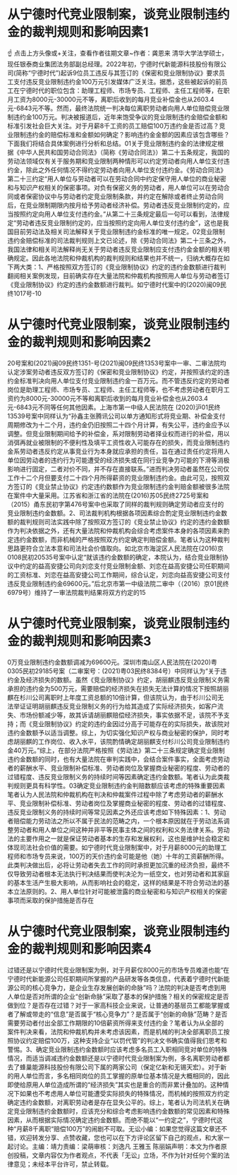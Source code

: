 # 从宁德时代竞业限制案，谈竞业限制违约金的裁判规则和影响因素1

☝ 点击上方头像或+关注，查看作者往期文章~作者：龚恩来 清华大学法学硕士，现任银泰商业集团法务部副总经理。2022年初，宁德时代新能源科技股份有限公司(简称“宁德时代”)起诉9位员工违反与其签订的《保密和竞业限制协议》要求员工支付违反竞业限制违约金100万元引发媒体广泛关注。据悉，这些被起诉的前员工在宁德时代的职位包含：助理工程师、市场专员、工程师、主任工程师等，在职月工资为8000元-30000元不等，离职后收到的每月竞业补偿金也从2603.4元-6843元不等。然而，最终法院统一判决每位离职劳动者向用人单位赔偿竞业限制违约金100万元。判决被报道后，近年来饱受争议的竞业限制违约金赔偿金额和标准引发社会巨大关注。对于月薪8千工资的员工赔偿100万违约金是否过高？竞业限制违约金的赔偿标准和金额如何确定？影响违约金金额的因素应该包含哪些？下面我们将结合具体案例进行分析和总结。01关于竞业限制违约金的法律规定根据《中华人民共和国劳动合同法》（简称《劳动合同法》）第二十五条规定，我国的劳动法领域仅有关于服务期和竞业限制两种情形可以约定劳动者向用人单位支付违约金，除此之外任何情况不得约定劳动者向用人单位支付违约金。《劳动合同法》第二十三约定“用人单位与劳动者可以在劳动合同中约定保守用人单位的商业秘密和与知识产权相关的保密事项。对负有保密义务的劳动者，用人单位可以在劳动合同或者保密协议中与劳动者约定竞业限制条款，并约定在解除或者终止劳动合同后，在竞业限制期限内按月给予劳动者经济补偿。劳动者违反竞业限制约定的，应当按照约定向用人单位支付违约金。”从第二十三条规定最后一句可以看到，法律规定“劳动者违反竞业限制约定的，应当按照约定向用人单位支付违约金”，这也是我国目前劳动法及相关司法解释关于竞业限制违约金标准的唯一规定。02竞业限制违约金赔偿标准的司法裁判规则上文已论述，除《劳动合同法》第二十三条之外，我国法律和相关司法解释尚无关于劳动者违反竞业限制应支付违约金金额的相关明确规定。因此各地法院和仲裁机构的裁判规则和结果也并不统一，归纳大概存在如下两大类：1、严格按照双方签订的《竞业限制协议》约定的违约金数额进行裁判翻阅相关案例发现，目前确实存在大量法院和仲裁机构按照用人单位与劳动者签订《竞业限制协议》约定的违约金数额进行裁判。如宁德时代案中的(2020)闽09民终1017号-10

# 从宁德时代竞业限制案，谈竞业限制违约金的裁判规则和影响因素2

20号案和(2021)闽09民终1351-号(2021)闽09民终1353号案中一审、二审法院均认定涉案劳动者违反双方签订的《保密和竞业限制协议》约定，并按照该约定的违约金标准判决向用人单位支付竞业限制违约金一百万元。而不管违反约定的劳动者岗位是助理工程师、市场专员、工程师、主任工程师等，也不考虑劳动者在职月工资约为8000元-30000元不等和离职后收到的每月竞业补偿金也从2603.4元-6843元不同等任何其他因素。上海市第一中级人民法院在 (2020)沪01民终13539号案中同样认为“孙鑫主张腾讯公司以单方通知形式将竞业期、补偿金支付周期修改为十二个月，违约金仍旧按照二十四个月计算，有失公平，违约金应予以调整。但竞业限制期间给予的补偿金，系对限制劳动者择业权而进行的补偿，用以消弭再就业被限制的不便利性及填平工资性收入可能存在的损失，而竞业限制违约金系劳动者违反约定从事竞业行为本身就应承担的责任，旨在通过责任约定将用人单位因劳动者的违约行为可能遭受的经济损失或在同行业竞争力可能的下滑等消极影响进行固定，二者对价不同，并不存在直接联系。”进而判决劳动者虽然在公司仅工作十二个月但要支付二十四个月所得薪资的竞业限制违约金。由此可见，按照双方签订的《竞业禁止协议》约定违约数额作为竞业限制违约金判赔金额被很多法院在案件中大量采用。江苏省和浙江省的法院在(2016)苏05民终2725号案和（2015）甬东民初字第476号案中也采取了同样的裁判规则确定劳动者应支付的竞业限制违约金数额。2、司法裁判机构根据各项因素综合酌定竞业限制违约金数额的裁判规则司法实践中除了按照双方签订的《竞业禁止协议》约定的违约金数额作为判决依据之外，还有大量法院和仲裁机构会综合考虑案件本身的各项因素来酌定违约金数额，而非机械的严格按照双方约定确定判赔偿金额。笔者认为这种裁判思路更符合立法本意和司法社会价值取向。如北京市海淀区人民法院在(2016)京0108民初20535号案中认定“就该违约金数额的确定，本院认为，结合竞业限制协议中约定的益高安捷公司向刘恋支付竞业限制金额、刘恋在益高安捷公司任职期间的工资标准、刘恋在益高安捷公司工作期间，综合认定，刘恋向益高安捷公司支付违反竞业限制违约金69600元。”后北京市第一中级法院二审中（（2016）京01民终6979号）维持了一审法院裁判结果将双方约定的15

# 从宁德时代竞业限制案，谈竞业限制违约金的裁判规则和影响因素3

0万竞业限制违约金数额调减为69600元。深圳市南山区人民法院在(2020)粤0305民初29185号案（二审案号：(2021)粤03民终8384号）中同样认为“关于违约金及经济损失的数额。虽然《竞业限制协议》约定，胡丽麒违反竞业限制义务需承担的违约金为500万元，需要赔偿的经济损失在损失无法计算的情况下按照胡丽麒在杉川公司离职时上年度工资总额的10倍计算，但该院认为，由于杉川公司无法举证证明胡丽麒违反竞业限制义务的行为给其造成了实际经济损失，如客户流失、市场份额减少等，故其诉请胡丽麒赔偿经济损失，事实依据不足，该院不予支持；而《竞业限制协议》约定的违约金因过分高于可能存在的实际损失，故该院对违约金数额予以适当调整。综上，为切实强化知识产权与商业秘密的保护，同时考虑胡丽麒的工作岗位、收入水平，该院酌情确定胡丽麒支付杉川公司竞业限制违约金40万元。”综上，在部分法院严格按照《劳动法》第二十三条规定确定竞业限制违约金数额的同时，也有大量法院在审判实践中，会结合案件事实，全面考虑劳动者的薪酬水平、竞业限制补偿标准、劳动者岗位及掌握商业秘密的程度、劳动者的过错程度、违反竞业限制义务的持续时间等因素确定违约金数额。笔者认为此类裁判规则更具有科学性。03确定竞业限制违约金判赔数额应该考虑的特殊重要因素笔者认为人民法院和仲裁机构在判决和仲裁案件过程中除了考虑劳动者的薪酬水平、竞业限制补偿标准、劳动者岗位及掌握商业秘密的程度、劳动者的过错程度、违反竞业限制义务的持续时间等常见因素之外还应该考虑如下特殊因素：1、劳动者赔偿能力劳动法之所以不属于民法的范畴之内，一个根本原因就在于劳动法系调整劳动者和用人单位之间这种并非平等民事主体之间的权利和义务法律关系。劳动法的主要作用之一就是保证劳动者基本的生存和发展权利，这也是维护社会稳定和体现司法社会价值的需要。如宁德时代竞业限制案中，对于月薪8000元的助理工程师和市场专员来说，100万的天价违约金可能是他（她）十年的工资薪酬所得。此类判决做出后，必将让劳动者失去工作的同时承担更加沉重的经济负担，最终不仅导致劳动者根本无法执行判决结果而使判决沦为一纸空文，也对劳动者和其家庭的基本生活产生极大影响，从而影响社会的稳定，这样的结果是不符合劳动法的基本立法原则的。2、用人单位针对可能被泄露的商业秘密和与知识产权相关的保密事项而采取的保护措施是否存在

# 从宁德时代竞业限制案，谈竞业限制违约金的裁判规则和影响因素4

过错还是以宁德时代竞业限制案为例，对于月薪仅8000元的市场专员难道也能“在宁德时代新能源公司任职期间所掌握的产品研发等各类信息，代表着宁德时代新能源公司的核心竞争力，是企业生存发展创新的命脉”吗？法院的判决是否考虑到用人单位是否对所谓的企业“创新命脉”采取了基本的保护措施？相关的保密规定是否做到位？是否存在过错？对于一家高科技企业来说，让普通的基层员工都能掌握或者了解或带走的“信息”是否属于“核心竞争力”？是否属于“创新的命脉”范畴？是否需要劳动者付出全部工作期限的10倍薪资所得来支付违约金？笔者认为从全部的案件判决来看，法院和仲裁机构并未考虑该因素，而是机械的判决全部离职员工按照协议约定赔偿100万，这种支持企业“以罚代管”的判决文书确实值得我们思考和警惕。3、确定竞业限制违约金数额时应该考虑多名员工入职相同竞对单位的特殊情况，而适当调减违约金数额还是以宁德时代竞业限制案为例，多名离职劳动者都去了蜂巢能源科技股份有限公司下属的两家公司（保定亿新和无锡天宏）。对于新的用人单位而言，多名相同岗位的员工掌握的原单位基本情况是大概相同的，因此即使给原用人单位造成所谓的“经济损失”其实也是重合的而非累计叠加的。这种情况下如果也不考虑用人单位可能遭受实际损失的特殊情况，而机械的按照双方约定确定违约金数额，对离职劳动者是存在显失公平的。综上，笔者认为司法机关在确定竞业限制违约金数额时，应该充分和综合考虑影响违约金数额的常见因素和特殊因素，从而根据实际情况确定违约金数额。而绝不能以“一约定之”，宁德时代这种“月薪8千离职“赔偿100万”的闹剧不可取。无讼小编：如果您觉得这篇文章还不错，欢迎转发分享、点赞收藏，您也可以在下方评论区留下自己的观点，和大家一起讨论。主编：靖力责编：梁萌审核：刘逸凡 王雅玉 陈丽娟声明：本文为作者原创投稿，文章内容仅为作者观点，不代表「无讼」立场，不作为针对任何个案的法律意见；未经本平台许可，禁止转载。

